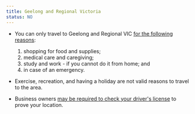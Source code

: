 ```yaml
---
title: Geelong and Regional Victoria
status: NO
---
```


- You can only travel to Geelong and Regional VIC [for the following
  reasons][1]:

  1. shopping for food and supplies;
  2. medical care and caregiving;
  3. study and work - if you cannot do it from home; and
  4. in case of an emergency.

- Exercise, recreation, and having a holiday are not valid reasons to travel to
  the area.

- Business owners [may be required to check your driver's license][2] to prove
  your location.

[1]:
  https://www.dhhs.vic.gov.au/stay-home-metropolitan-melbourne-and-mitchell-shire-covid-19#what-restrictions-apply-if-i-live-in-metropolitan-melbourne-and-mitchell-shire-but-travel-outside-of-the-areanbsp
[2]:
  https://www.dhhs.vic.gov.au/restaurants-and-cafes-covid19#im-a-caf-owner-in-regional-victoria-can-i-be-fined-if-i-unintentionally-serve-someone-who-is-from-melbourne
